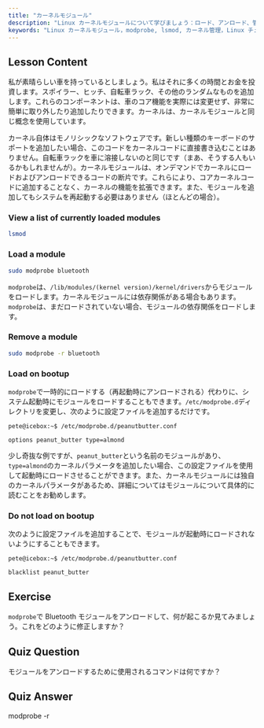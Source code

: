 ```yaml
---
title: "カーネルモジュール"
description: "Linux カーネルモジュールについて学びましょう：ロード、アンロード、管理方法。カーネル機能を拡張するための`modprobe`と`lsmod`コマンドを理解しましょう。あなたの Linux の旅を始めましょう！"
keywords: "Linux カーネルモジュール，modprobe, lsmod, カーネル管理，Linux チュートリアル，Linux 初心者，Linux ガイド"
---
```


## Lesson Content

私が素晴らしい車を持っているとしましょう。私はそれに多くの時間とお金を投資します。スポイラー、ヒッチ、自転車ラック、その他のランダムなものを追加します。これらのコンポーネントは、車のコア機能を実際には変更せず、非常に簡単に取り外したり追加したりできます。カーネルは、カーネルモジュールと同じ概念を使用しています。

カーネル自体はモノリシックなソフトウェアです。新しい種類のキーボードのサポートを追加したい場合、このコードをカーネルコードに直接書き込むことはありません。自転車ラックを車に溶接しないのと同じです（まあ、そうする人もいるかもしれませんが）。カーネルモジュールは、オンデマンドでカーネルにロードおよびアンロードできるコードの断片です。これらにより、コアカーネルコードに追加することなく、カーネルの機能を拡張できます。また、モジュールを追加してもシステムを再起動する必要はありません（ほとんどの場合）。

### View a list of currently loaded modules

```bash
lsmod
```

### Load a module

```bash
sudo modprobe bluetooth
```

`modprobe`は、`/lib/modules/(kernel version)/kernel/drivers`からモジュールをロードします。カーネルモジュールには依存関係がある場合もあります。`modprobe`は、まだロードされていない場合、モジュールの依存関係をロードします。

### Remove a module

```bash
sudo modprobe -r bluetooth
```

### Load on bootup

`modprobe`で一時的にロードする（再起動時にアンロードされる）代わりに、システム起動時にモジュールをロードすることもできます。`/etc/modprobe.d`ディレクトリを変更し、次のように設定ファイルを追加するだけです。

```plaintext
pete@icebox:~$ /etc/modprobe.d/peanutbutter.conf

options peanut_butter type=almond
```

少し奇抜な例ですが、`peanut_butter`という名前のモジュールがあり、`type=almond`のカーネルパラメータを追加したい場合、この設定ファイルを使用して起動時にロードさせることができます。また、カーネルモジュールには独自のカーネルパラメータがあるため、詳細についてはモジュールについて具体的に読むことをお勧めします。

### Do not load on bootup

次のように設定ファイルを追加することで、モジュールが起動時にロードされないようにすることもできます。

```plaintext
pete@icebox:~$ /etc/modprobe.d/peanutbutter.conf

blacklist peanut_butter
```

## Exercise

`modprobe`で Bluetooth モジュールをアンロードして、何が起こるか見てみましょう。これをどのように修正しますか？

## Quiz Question

モジュールをアンロードするために使用されるコマンドは何ですか？

## Quiz Answer

modprobe -r
